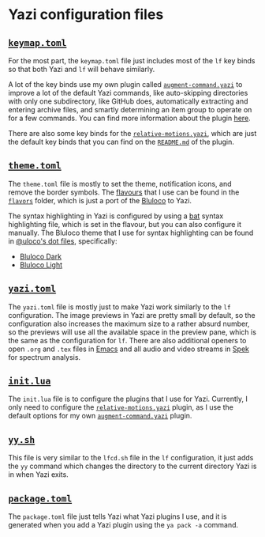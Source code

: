 # Yazi configuration files

## [`keymap.toml`](https://yazi-rs.github.io/docs/configuration/keymap)

For the most part, the `keymap.toml` file just includes
most of the `lf` key binds so that both Yazi and `lf` will behave similarly.

A lot of the key binds use my own plugin called
[`augment-command.yazi`](https://github.com/hankertrix/augment-command.yazi)
to improve a lot of the default Yazi commands, like auto-skipping directories
with only one subdirectory, like GitHub does, automatically extracting and
entering archive files, and smartly determining an item group to operate on
for a few commands.
You can find more information about the plugin
[here](https://github.com/hankertrix/augment-command.yazi).

There are also some key binds for the
[`relative-motions.yazi`](https://github.com/dedukun/relative-motions.yazi),
which are just the default key binds that you can find on the
[`README.md`](https://github.com/dedukun/relative-motions.yazi/blob/main/README.md#configuration)
of the plugin.

## [`theme.toml`](https://yazi-rs.github.io/docs/configuration/theme)

The `theme.toml` file is mostly to set the theme, notification icons,
and remove the border symbols.
The [flavours](https://yazi-rs.github.io/docs/flavors/overview/)
that I use can be found in the [`flavors`](./flavors/) folder,
which is just a port of the [Bluloco](https://github.com/uloco/bluloco.nvim)
to Yazi.

The syntax highlighting in Yazi is configured by using a
[bat](https://github.com/sharkdp/bat) syntax highlighting file,
which is set in the flavour, but you can also configure it manually.
The Bluloco theme that I use for syntax highlighting can be found in
[@uloco's dot files](https://github.com/uloco/dotfiles), specifically:

- [Bluloco Dark](https://github.com/uloco/dotfiles/blob/main/bat/.config/bat/themes/bluloco-dark/bluloco-dark.tmTheme)
- [Bluloco Light](https://github.com/uloco/dotfiles/blob/main/bat/.config/bat/themes/bluloco-light/bluloco-light.tmTheme)

## [`yazi.toml`](https://yazi-rs.github.io/docs/configuration/yazi)

The `yazi.toml` file is mostly just to make Yazi work
similarly to the `lf` configuration.
The image previews in Yazi are pretty small by default,
so the configuration also increases the maximum size to a rather absurd number,
so the previews will use all the available space in the preview pane,
which is the same as the configuration for `lf`.
There are also additional openers to open `.org` and `.tex` files in
[Emacs](https://www.gnu.org/software/emacs/) and all audio and video streams
in [Spek](https://github.com/alexkay/spek) for spectrum analysis.

## [`init.lua`](https://yazi-rs.github.io/docs/plugins/overview/#sync-vs-async)

The `init.lua` file is to configure the plugins that I use for Yazi.
Currently, I only need to configure the
[`relative-motions.yazi`](https://github.com/dedukun/relative-motions.yazi)
plugin, as I use the default options for my own
[`augment-command.yazi`](https://github.com/hankertrix/augment-command.yazi)
plugin.

## [`yy.sh`](https://yazi-rs.github.io/docs/quick-start/#shell-wrapper)

This file is very similar to the `lfcd.sh` file in the `lf` configuration,
it just adds the `yy` command which changes the directory
to the current directory Yazi is in when Yazi exits.

## [`package.toml`](./package.toml)

The `package.toml` file just tells Yazi what Yazi plugins I use,
and it is generated when you add a Yazi plugin using the
`ya pack -a` command.
